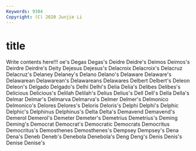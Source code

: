 ```yaml
---
Keywords: 9384
Copyright: (C) 2020 Junjie Li
---
```


# title

Write contents here!!!
oe's 
Degas
Degas's 
Deidre 
Deidre's 
Deimos 
Deimos's 
Deirdre 
Deirdre's 
Deity 
Dejesus 
Dejesus's
Delacroix 
Delacroix's 
Delacruz 
Delacruz's 
Delaney 
Delaney's 
Delano 
Delano's 
Delaware 
Delaware's
Delawarean 
Delawarean's 
Delawareans 
Delawares 
Delbert 
Delbert's 
Deleon 
Deleon's 
Delgado 
Delgado's
Delhi 
Delhi's 
Delia 
Delia's 
Delibes 
Delibes's 
Delicious 
Delicious's 
Delilah 
Delilah's
Delius 
Delius's 
Dell 
Dell's 
Della 
Della's 
Delmar 
Delmar's 
Delmarva 
Delmarva's
Delmer 
Delmer's 
Delmonico 
Delmonico's 
Delores 
Delores's 
Deloris 
Deloris's 
Delphi 
Delphi's
Delphic 
Delphic's 
Delphinus 
Delphinus's 
Delta 
Delta's 
Demavend 
Demavend's 
Demerol 
Demerol's
Demeter 
Demeter's 
Demetrius 
Demetrius's 
Deming 
Deming's 
Democrat 
Democrat's 
Democratic 
Democrats
Democritus 
Democritus's 
Demosthenes 
Demosthenes's 
Dempsey 
Dempsey's 
Dena 
Dena's 
Deneb 
Deneb's
Denebola 
Denebola's 
Deng 
Deng's 
Denis 
Denis's 
Denise 
Denise's 
